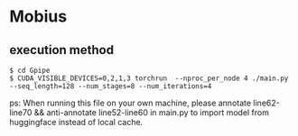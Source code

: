 # Mobius  
## execution method 
```
$ cd Gpipe 
$ CUDA_VISIBLE_DEVICES=0,2,1,3 torchrun  --nproc_per_node 4 ./main.py --seq_length=128 --num_stages=8 --num_iterations=4
```
ps: When running this file on your own machine, please annotate line62-line70 && anti-annotate line52-line60 in main.py to import model from huggingface instead of local cache.
